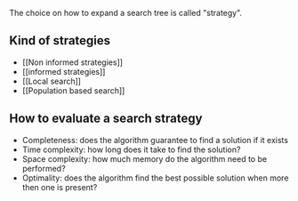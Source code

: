 The choice on how to expand a search tree is called "strategy".


## Kind of strategies
- [[Non informed strategies]]
- [[informed strategies]]
- [[Local search]]
- [[Population based search]]

## How to evaluate a search strategy
- Completeness: does the algorithm guarantee to find a solution if it exists
- Time complexity: how long does it take to find the solution?
- Space complexity: how much memory do the algorithm need to be performed?
- Optimality: does the algorithm find the best possible solution when more then one is present?